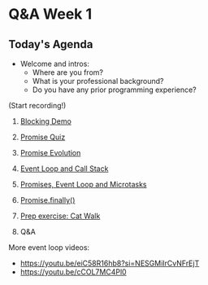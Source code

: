 # Q&A Week 1

## Today's Agenda

- Welcome and intros:
  - Where are you from?
  - What is your professional background?
  - Do you have any prior programming experience?

(Start recording!)

1. [Blocking Demo](1-blocking/README.md)

2. [Promise Quiz](2-promise-quiz/README.md)

3. [Promise Evolution](3-promise-evolution/README.md)

4. [Event Loop and Call Stack](4-eventloop/README.md)

5. [Promises, Event Loop and Microtasks](5-promises-microtasks/README.md)

6. [Promise.finally()](6-promise-finally/README.md)

7. [Prep exercise: Cat Walk](7-catwalk/README.md)

8. Q&A

More event loop videos:

- <https://youtu.be/eiC58R16hb8?si=NESGMiIrCvNFrEjT>
- <https://youtu.be/cCOL7MC4Pl0>
  